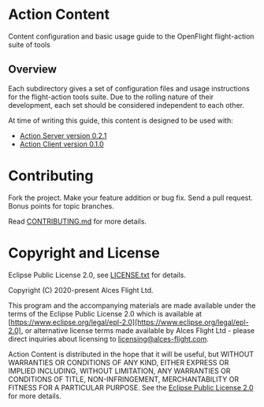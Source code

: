# Action Content

Content configuration and basic usage guide to the OpenFlight flight-action suite of tools

## Overview

Each subdirectory gives a set of configuration files and usage instructions for the flight-action tools suite. Due to the rolling nature of their development, each set should be considered independent to each other.

At time of writing this guide, this content is designed to be used with:
* [Action Server version 0.2.1](https://github.com/openflighthpc/action-server/tree/0.2.1)
* [Action Client version 0.1.0](https://github.com/openflighthpc/action-client-ruby/tree/0.1.0)

# Contributing

Fork the project. Make your feature addition or bug fix. Send a pull
request. Bonus points for topic branches.

Read [CONTRIBUTING.md](CONTRIBUTING.md) for more details.

# Copyright and License

Eclipse Public License 2.0, see [LICENSE.txt](LICENSE.txt) for details.

Copyright (C) 2020-present Alces Flight Ltd.

This program and the accompanying materials are made available under
the terms of the Eclipse Public License 2.0 which is available at
[https://www.eclipse.org/legal/epl-2.0](https://www.eclipse.org/legal/epl-2.0),
or alternative license terms made available by Alces Flight Ltd -
please direct inquiries about licensing to
[licensing@alces-flight.com](mailto:licensing@alces-flight.com).

Action Content is distributed in the hope that it will be
useful, but WITHOUT WARRANTIES OR CONDITIONS OF ANY KIND, EITHER
EXPRESS OR IMPLIED INCLUDING, WITHOUT LIMITATION, ANY WARRANTIES OR
CONDITIONS OF TITLE, NON-INFRINGEMENT, MERCHANTABILITY OR FITNESS FOR
A PARTICULAR PURPOSE. See the [Eclipse Public License 2.0](https://opensource.org/licenses/EPL-2.0) for more
details.
